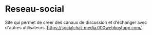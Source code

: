# Reseau-social

Site qui permet de creer des canaux de discussion et d'échanger avec d'autres utilisateurs.
https://socialchat-media.000webhostapp.com/
